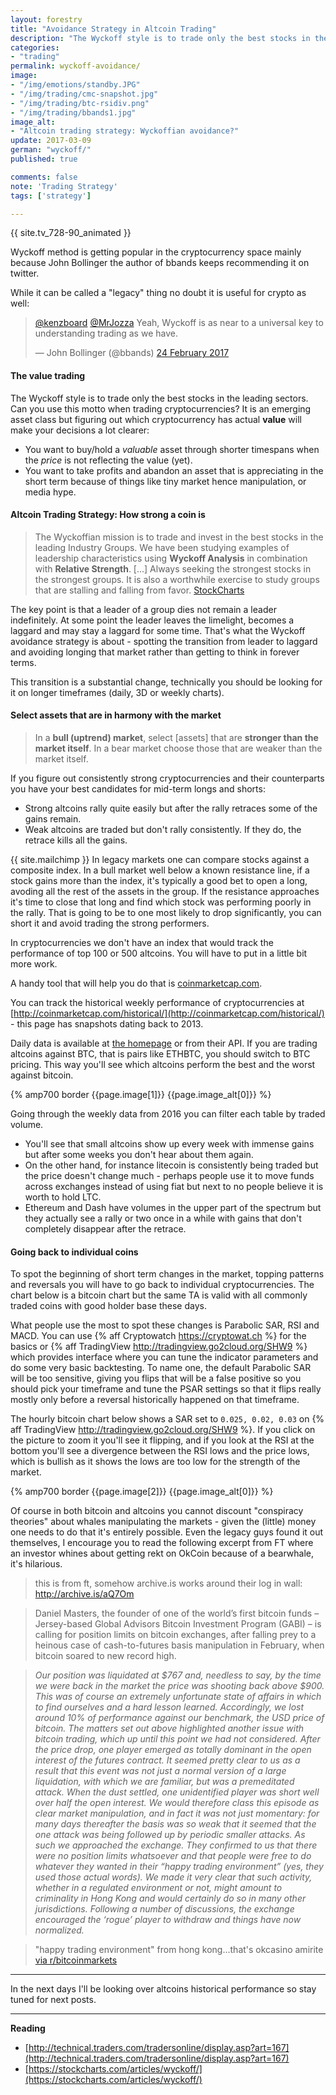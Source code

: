 ```yaml
---
layout: forestry
title: "Avoidance Strategy in Altcoin Trading"
description: "The Wyckoff style is to trade only the best stocks in the leading sectors. Can you use this motto when trading cryptocurrencies?"
categories:
- "trading"
permalink: wyckoff-avoidance/
image:
- "/img/emotions/standby.JPG"
- "/img/trading/cmc-snapshot.jpg"
- "/img/trading/btc-rsidiv.png"
- "/img/trading/bbands1.jpg"
image_alt:
- "Altcoin trading strategy: Wyckoffian avoidance?"
update: 2017-03-09
german: "wyckoff/"
published: true

comments: false
note: 'Trading Strategy'
tags: ['strategy']

---
```


{{ site.tv_728-90_animated }}

Wyckoff method is getting popular in the cryptocurrency space mainly because John Bollinger the author of bbands keeps recommending it on twitter.

While it can be called a "legacy" thing no doubt it is useful for crypto as well:

<blockquote class="twitter-tweet" data-lang="en-gb"><p lang="en" dir="ltr"><a href="https://twitter.com/kenzboard">@kenzboard</a> <a href="https://twitter.com/MrJozza">@MrJozza</a> Yeah, Wyckoff is as near to a universal key to understanding trading as we have.</p>&mdash; John Bollinger (@bbands) <a href="https://twitter.com/bbands/status/835170564431962112">24 February 2017</a></blockquote>


#### The value trading

The Wyckoff style is to trade only the best stocks in the leading sectors. Can you use this motto when trading cryptocurrencies? It is an emerging asset class but figuring out which cryptocurrency has actual **value** will make your decisions a lot clearer:

* You want to buy/hold a *valuable* asset through shorter timespans when the *price* is not reflecting the value (yet).
* You want to take profits and abandon an asset that is appreciating in the short term because of things like tiny market hence manipulation, or media hype.

#### Altcoin Trading Strategy: How strong a coin is

> The Wyckoffian mission is to trade and invest in the best stocks in the leading Industry Groups. We have been studying examples of leadership characteristics using **Wyckoff Analysis** in combination with **Relative Strength**. [...] Always seeking the strongest stocks in the strongest groups. It is also a worthwhile exercise to study groups that are stalling and falling from favor. [StockCharts](http://stockcharts.com/articles/wyckoff/2017/02/avoidance-strategy.html)

The key point is that a leader of a group dies not remain a leader indefinitely. At some point the leader leaves the limelight, becomes a laggard and may stay a laggard for some time. That's what the Wyckoff avoidance strategy is about - spotting the transition from leader to laggard and avoiding longing that market rather than getting to think in forever terms.  

This transition is a substantial change, technically you should be looking for it on longer timeframes (daily, 3D or weekly charts).



#### Select assets that are in harmony with the market

> In a **bull (uptrend) market**, select [assets] that are **stronger than the market itself**. In a bear market choose those that are weaker than the market itself.

If you figure out consistently strong cryptocurrencies and their counterparts you have your best candidates for mid-term longs and shorts:

* Strong altcoins rally quite easily but after the rally retraces some of the gains remain.
* Weak altcoins are traded but don't rally consistently. If they do, the retrace kills all the gains.

{{ site.mailchimp }} In legacy markets one can compare stocks against a composite index. In a bull market well below a known resistance line, if a stock gains more than the index, it's typically a good bet to open a long, avoding all the rest of the assets in the group. If the resistance approaches it's time to close that long and find which stock was performing poorly in the rally. That is going to be to one most likely to drop significantly, you can short it and avoid trading the strong performers.

In cryptocurrencies we don't have an index that would track the performance of top 100 or 500 altcoins. You will have to put in a little bit more work.

A handy tool that will help you do that is [coinmarketcap.com](http://coinmarketcap.com/).

You can track the historical weekly performance of cryptocurrencies at [http://coinmarketcap.com/historical/](http://coinmarketcap.com/historical/) - this page has snapshots dating back to 2013.

Daily data is available at [the homepage](http://coinmarketcap.com/#BTC) or from their API. If you are trading altcoins against BTC, that is pairs like ETHBTC, you should switch to BTC pricing. This way you'll see which altcoins perform the best and the worst against bitcoin.

{% amp700 border {{page.image[1]}} {{page.image_alt[0]}} %}


Going through the weekly data from 2016 you can filter each table by traded volume.

* You'll see that small altcoins show up every week with immense gains but after some weeks you don't hear about them again.
* On the other hand, for instance litecoin is consistently being traded but the price doesn't change much - perhaps people use it to move funds across exchanges instead of using fiat but next to no people believe it is worth to hold LTC.
* Ethereum and Dash have volumes in the upper part of the spectrum but they actually see a rally or two once in a while with gains that don't completely disappear after the retrace.

#### Going back to individual coins

To spot the beginning of short term changes in the market, topping patterns and reversals you will have to go back to individual cryptocurrencies. The chart below is a bitcoin chart but the same TA is valid with all commonly traded coins with good holder base these days.

What people use the most to spot these changes is Parabolic SAR, RSI and MACD. You can use {% aff Cryptowatch https://cryptowat.ch %} for the basics or {% aff TradingView http://tradingview.go2cloud.org/SHW9 %} which provides interface where you can tune the indicator parameters and do some very basic backtesting. To name one, the default Parabolic SAR will be too sensitive, giving you flips that will be a false positive so you should pick your timeframe and tune the PSAR settings so that it flips really mostly only before a reversal historically happened on that timeframe.

The hourly bitcoin chart below shows a SAR set to `0.025, 0.02, 0.03` on {% aff TradingView http://tradingview.go2cloud.org/SHW9 %}. If you click on the picture to zoom it you'll see it flipping, and if you look at the RSI at the bottom you'll see a divergence between the RSI lows and the price lows, which is bullish as it shows the lows are too low for the strength of the market.

{% amp700 border {{page.image[2]}} {{page.image_alt[0]}} %}

Of course in both bitcoin and altcoins you cannot discount "conspiracy theories" about whales manipulating the markets - given the (little) money one needs to do that it's entirely possible. Even the legacy guys found it out themselves, I encourage you to read the following excerpt from FT where an investor whines about getting rekt on OkCoin because of a bearwhale, it's hilarious.


> this is from ft, somehow archive.is works around their log in wall: http://archive.is/aQ7Om

> Daniel Masters, the founder of one of the world’s first bitcoin funds – Jersey-based Global Advisors Bitcoin Investment Program (GABI) – is calling for position limits on bitcoin exchanges, after falling prey to a heinous case of cash-to-futures basis manipulation in February, when bitcoin soared to new record high.

> *Our position was liquidated at $767 and, needless to say, by the time we were back in the market the price was shooting back above $900. This was of course an extremely unfortunate state of affairs in which to find ourselves and a hard lesson learned. Accordingly, we lost around 10% of performance against our benchmark, the USD price of bitcoin. The matters set out above highlighted another issue with bitcoin trading, which up until this point we had not considered. After the price drop, one player emerged as totally dominant in the open interest of the futures contract. It seemed pretty clear to us as a result that this event was not just a normal version of a large liquidation, with which we are familiar, but was a premeditated attack. When the dust settled, one unidentified player was short well over half the open interest. We would therefore class this episode as clear market manipulation, and in fact it was not just momentary: for many days thereafter the basis was so weak that it seemed that the one attack was being followed up by periodic smaller attacks. As such we approached the exchange. They confirmed to us that there were no position limits whatsoever and that people were free to do whatever they wanted in their “happy trading environment” (yes, they used those actual words). We made it very clear that such activity, whether in a regulated environment or not, might amount to criminality in Hong Kong and would certainly do so in many other jurisdictions. Following a number of discussions, the exchange encouraged the ‘rogue’ player to withdraw and things have now normalized.*

> "happy trading environment" from hong kong...that's okcasino amirite [via r/bitcoinmarkets](https://www.reddit.com/r/BitcoinMarkets/comments/5y5qzz/daily_discussion_wednesday_march_08_2017/deo070z/)

________________________

In the next days I'll be looking over altcoins historical performance so stay tuned for next posts.

________________________


**Reading**

* [http://technical.traders.com/tradersonline/display.asp?art=167](http://technical.traders.com/tradersonline/display.asp?art=167)
* [https://stockcharts.com/articles/wyckoff/](https://stockcharts.com/articles/wyckoff/)
